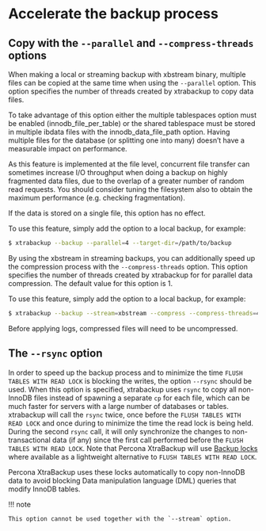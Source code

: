 <!---
 fix and rewrite
 20230817
 --->

# Accelerate the backup process

## Copy with the `--parallel` and `--compress-threads` options

When making a local or streaming backup with xbstream binary, multiple files
can be copied at the same time when using the `--parallel` option. This
option specifies the number of threads created by xtrabackup to copy data
files.

To take advantage of this option either the multiple tablespaces option must be
enabled (innodb_file_per_table) or the shared tablespace must be stored
in multiple ibdata files with the innodb_data_file_path option.
Having multiple files for the database (or splitting one into many) doesn’t have
a measurable impact on performance.

As this feature is implemented at the file level, concurrent file transfer
can sometimes increase I/O throughput when doing a backup on highly fragmented
data files, due to the overlap of a greater number of random read requests. You
should consider tuning the filesystem also to obtain the maximum performance
(e.g. checking fragmentation).

If the data is stored on a single file, this option has no effect.

To use this feature, simply add the option to a local backup, for example:

```{.bash data-prompt="$"}
$ xtrabackup --backup --parallel=4 --target-dir=/path/to/backup
```

By using the xbstream in streaming backups, you can additionally speed up the
compression process with the `--compress-threads` option. This option
specifies the number of threads created by xtrabackup for for parallel data
compression. The default value for this option is 1.

To use this feature, simply add the option to a local backup, for example:

```{.bash data-prompt="$"}
$ xtrabackup --backup --stream=xbstream --compress --compress-threads=4 --target-dir=./ > backup.xbstream
```

Before applying logs, compressed files will need to be uncompressed.

## The `--rsync` option

In order to speed up the backup process and to minimize the time `FLUSH TABLES
WITH READ LOCK` is blocking the writes, the option `--rsync` should be
used. When this option is specified, xtrabackup uses `rsync` to copy all
non-InnoDB files instead of spawning a separate `cp` for each file, which can
be much faster for servers with a large number of databases or
tables. xtrabackup will call the `rsync` twice, once before the `FLUSH
TABLES WITH READ LOCK` and once during to minimize the time the read lock is
being held. During the second `rsync` call, it will only synchronize the
changes to non-transactional data (if any) since the first call performed before
the `FLUSH TABLES WITH READ LOCK`. Note that Percona XtraBackup will use
[Backup locks](https://docs.percona.com/percona-server/8.1/backup-locks.html)
where available as a lightweight alternative to `FLUSH TABLES WITH READ
LOCK`.

Percona XtraBackup uses these locks automatically to copy non-InnoDB data to avoid blocking Data manipulation language (DML) queries that modify InnoDB tables.

!!! note
   
    This option cannot be used together with the `--stream` option.
